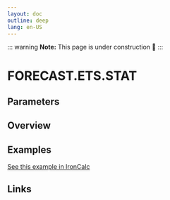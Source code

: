 ```yaml
---
layout: doc
outline: deep
lang: en-US
---
```


::: warning
**Note:** This page is under construction 🚧
:::

# FORECAST.ETS.STAT

## Parameters

## Overview

## Examples

[See this example in IronCalc](https://app.ironcalc.com/?filename=forecast.ets.stat)

## Links